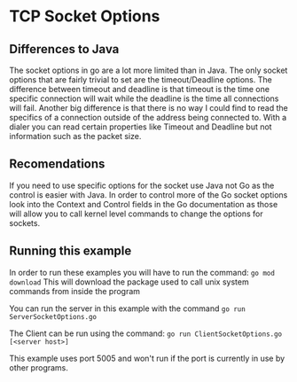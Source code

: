 # TCP Socket Options
## Differences to Java
The socket options in go are a lot more limited than in Java.
The only socket options that are fairly trivial to set are the timeout/Deadline options.
The difference between timeout and deadline is that timeout is the time one specific connection will wait
while the deadline is the time all connections will fail. Another big difference is that there is no
way I could find to read the specifics of a connection outside of the address being connected to.
With a dialer you can read certain properties like Timeout and Deadline but not information such as the
packet size.

## Recomendations
If you need to use specific options for the socket use Java not Go as the control is easier with Java.
In order to control more of the Go socket options look into the Context and Control fields in the Go
documentation as those will allow you to call kernel level commands to change the options for sockets.

## Running this example
In order to run these examples you will have to run the command:
`go mod download`
This will download the package used to call unix system commands from inside the program


You can run the server in this example with the command
`go run ServerSocketOptions.go`

The Client can be run using the command:
`go run ClientSocketOptions.go [<server host>]`

This example uses port 5005 and won't run if the port is currently in use by other programs.